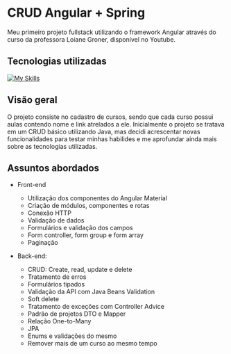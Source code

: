 # CRUD Angular + Spring
Meu primeiro projeto fullstack utilizando o framework Angular através do curso da professora Loiane Groner, disponível no Youtube.

## Tecnologias utilizadas
[![My Skills](https://skills.thijs.gg/icons?i=ts,angular,java,react,spring,vscode,git)](https://skills.thijs.gg)

## Visão geral
O projeto consiste no cadastro de cursos, sendo que cada curso possui aulas contendo nome e link atrelados a ele. Inicialmente o projeto se tratava em um CRUD básico utilizando Java,
mas decidi acrescentar novas funcionalidades para testar minhas habilides e me aprofundar ainda mais sobre as tecnologias utilizadas.

## Assuntos abordados
* Front-end
  * Utilização dos componentes do Angular Material
  * Criação de módulos, componentes e rotas
  * Conexão HTTP
  * Validação de dados
  * Formulários e validação dos campos
  * Form controller, form group e form array
  * Paginação
  
* Back-end:
  * CRUD: Create, read, update e delete
  * Tratamento de erros
  * Formulários tipados
  * Validação da API com Java Beans Validation
  * Soft delete
  * Tratamento de exceções com Controller Advice
  * Padrão de projetos DTO e Mapper
  * Relação One-to-Many
  * JPA
  * Enums e validações do mesmo
  * Remover mais de um curso ao mesmo tempo
